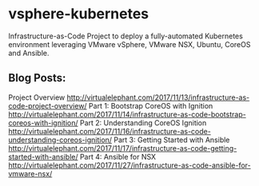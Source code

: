 # vsphere-kubernetes
Infrastructure-as-Code Project to deploy a fully-automated Kubernetes environment leveraging
VMware vSphere, VMware NSX, Ubuntu, CoreOS and Ansible.

Blog Posts:
-----------
Project Overview http://virtualelephant.com/2017/11/13/infrastructure-as-code-project-overview/
Part 1: Bootstrap CoreOS with Ignition http://virtualelephant.com/2017/11/14/infrastructure-as-code-bootstrap-coreos-with-ignition/
Part 2: Understanding CoreOS Ignition http://virtualelephant.com/2017/11/16/infrastructure-as-code-understanding-coreos-ignition/
Part 3: Getting Started with Ansible http://virtualelephant.com/2017/11/17/infrastructure-as-code-getting-started-with-ansible/
Part 4: Ansible for NSX http://virtualelephant.com/2017/11/27/infrastructure-as-code-ansible-for-vmware-nsx/
